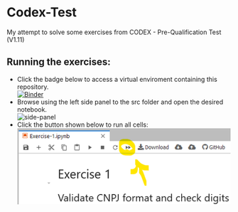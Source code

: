 # Codex-Test
My attempt to solve some exercises from CODEX - Pre-Qualification Test (V1.11)

## Running the exercises:
- Click the badge below to access a virtual enviroment containing this repository.   
    [![Binder](https://mybinder.org/badge_logo.svg)](https://mybinder.org/v2/gh/ahendler/Codex-Test/main)
- Browse using the left side panel to the src folder and open the desired notebook.   
    ![side-panel](assets/sidepanel.png)
- Click the button shown below to run all cells:   
    ![Button-restart-kernel](assets/instructions1.png)